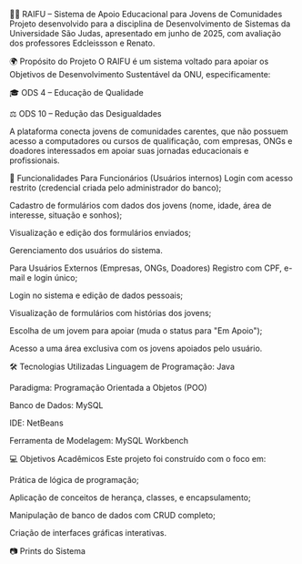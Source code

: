 🧑‍💻 RAIFU – Sistema de Apoio Educacional para Jovens de Comunidades
Projeto desenvolvido para a disciplina de Desenvolvimento de Sistemas da Universidade São Judas, apresentado em junho de 2025, com avaliação dos professores Edcleissson e Renato.

🌍 Propósito do Projeto
O RAIFU é um sistema voltado para apoiar os Objetivos de Desenvolvimento Sustentável da ONU, especificamente:

🎓 ODS 4 – Educação de Qualidade

⚖️ ODS 10 – Redução das Desigualdades

A plataforma conecta jovens de comunidades carentes, que não possuem acesso a computadores ou cursos de qualificação, com empresas, ONGs e doadores interessados em apoiar suas jornadas educacionais e profissionais.

👥 Funcionalidades
Para Funcionários (Usuários internos)
Login com acesso restrito (credencial criada pelo administrador do banco);

Cadastro de formulários com dados dos jovens (nome, idade, área de interesse, situação e sonhos);

Visualização e edição dos formulários enviados;

Gerenciamento dos usuários do sistema.

Para Usuários Externos (Empresas, ONGs, Doadores)
Registro com CPF, e-mail e login único;

Login no sistema e edição de dados pessoais;

Visualização de formulários com histórias dos jovens;

Escolha de um jovem para apoiar (muda o status para "Em Apoio");

Acesso a uma área exclusiva com os jovens apoiados pelo usuário.

🛠️ Tecnologias Utilizadas
Linguagem de Programação: Java

Paradigma: Programação Orientada a Objetos (POO)

Banco de Dados: MySQL

IDE: NetBeans

Ferramenta de Modelagem: MySQL Workbench

💻 Objetivos Acadêmicos
Este projeto foi construído com o foco em:

Prática de lógica de programação;

Aplicação de conceitos de herança, classes, e encapsulamento;

Manipulação de banco de dados com CRUD completo;

Criação de interfaces gráficas interativas.

📷 Prints do Sistema

